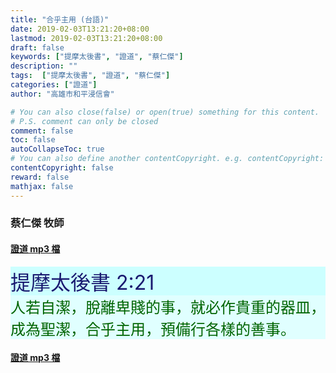 ```yaml
---
title: "合乎主用 (台語)"
date: 2019-02-03T13:21:20+08:00
lastmod: 2019-02-03T13:21:20+08:00
draft: false
keywords: ["提摩太後書", "證道", "蔡仁傑"]
description: ""
tags:  ["提摩太後書", "證道", "蔡仁傑"]
categories: ["證道"]
author: "高雄市和平浸信會"

# You can also close(false) or open(true) something for this content.
# P.S. comment can only be closed
comment: false
toc: false
autoCollapseToc: true
# You can also define another contentCopyright. e.g. contentCopyright: "This is another copyright."
contentCopyright: false
reward: false
mathjax: false
---
```


### 蔡仁傑 牧師

#### [證道 mp3 檔](/mp3-s/s20190203t.mp3 "合乎主用 - 台語")

<div style="background-color:#CCFFFF"><font size="6", color="#191970">
提摩太後書 2:21
</font>
</div>

<div style="background-color:#E0FFFF"><font size="5", color="#006400">
人若自潔，脫離卑賤的事，就必作貴重的器皿，成為聖潔，合乎主用，預備行各樣的善事。
</font>
</div>

#### [證道 mp3 檔](/mp3-s/s20190203t.mp3 "合乎主用 - 台語")